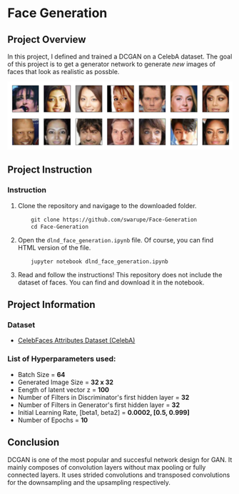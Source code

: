 [//]: # (Image Reference)

[image1]: ./assets/processed_face_data.png "Generated Faces"

# Face Generation

## Project Overview

In this project, I defined and trained a DCGAN on a CelebA dataset. The goal of this project is to get a generator network to generate _new_ images of faces that look as realistic as possble.

![Example][image1]


## Project Instruction

### Instruction

1. Clone the repository and navigage to the downloaded folder.
	```
		git clone https://github.com/swarupe/Face-Generation
		cd Face-Generation
	```
2. Open the `dlnd_face_generation.ipynb` file. Of course, you can find HTML version of the file.
	```
		jupyter notebook dlnd_face_generation.ipynb
	```
3. Read and follow the instructions! This repository does not include the dataset of faces. You can find and download it in the notebook.

## Project Information

### Dataset
 * [CelebFaces Attributes Dataset (CelebA)](https://s3.amazonaws.com/video.udacity-data.com/topher/2018/November/5be7eb6f_processed-celeba-small/processed-celeba-small.zip)


### List of Hyperparameters used:

* Batch Size = **64**
* Generated Image Size = **32 x 32**  
* Eength of latent vector z = **100**  
* Number of Filters in Discriminator's first hidden layer = **32**
* Number of Filters in Generator's first hidden layer = **32**
* Initial Learning Rate, [beta1, beta2] = **0.0002, [0.5, 0.999]**
* Number of Epochs = **10**

## Conclusion
DCGAN is one of the most popular and succesful network design for GAN. It mainly composes of convolution layers without max pooling or fully connected layers. It uses strided convolutions and transposed convolutions for the downsampling and the upsampling respectively.
